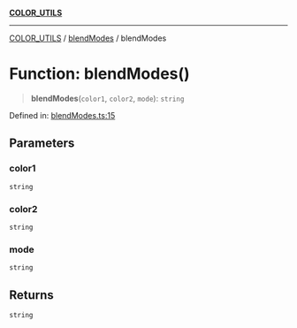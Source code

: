 [**COLOR_UTILS**](../../README.md)

***

[COLOR_UTILS](../../README.md) / [blendModes](../README.md) / blendModes

# Function: blendModes()

> **blendModes**(`color1`, `color2`, `mode`): `string`

Defined in: [blendModes.ts:15](https://github.com/dailker/everyutil/blob/0ec5ce08552e5059ec58e2975404aeb74a6202b1/src/color/blendModes.ts#L15)

## Parameters

### color1

`string`

### color2

`string`

### mode

`string`

## Returns

`string`
